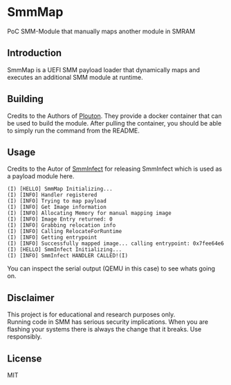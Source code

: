 # SmmMap
PoC SMM-Module that manually maps another module in SMRAM

## Introduction
SmmMap is a UEFI SMM payload loader that dynamically maps and executes an additional SMM module at runtime.

## Building

Credits to the Authors of [Plouton](https://github.com/pRain1337/plouton/tree/main/Plouton-UEFI#option-1-building-on-docker-windows-linux-os-x). They provide a docker container that can be used to build the module. 
After pulling the container, you should be able to simply run the command from the README.

## Usage

Credits to the Autor of [SmmInfect](https://github.com/Oliver-1-1/SmmInfect) for releasing SmmInfect which is used as a payload module here.
```
(I) [HELLO] SmmMap Initializing... 
(I) [INFO] Handler registered 
(I) [INFO] Trying to map payload 
(I) [INFO] Get Image information 
(I) [INFO] Allocating Memory for manual mapping image 
(I) [INFO] Image Entry returned: 0 
(I) [INFO] Grabbing relocation info 
(I) [INFO] Calling RelocateForRuntime 
(I) [INFO] Getting entrypoint 
(I) [INFO] Successfully mapped image... calling entrypoint: 0x7fee64e6 
(I) [HELLO] SmmInfect Initializing... 
(I) [INFO] SmmInfect HANDLER CALLED!(I)
```

You can inspect the serial output (QEMU in this case) to see whats going on.

## Disclaimer

This project is for educational and research purposes only.  
Running code in SMM has serious security implications. When you are flashing your systems there is always the change that it breaks. Use responsibly.

## License

MIT

